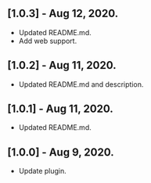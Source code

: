 ## [1.0.3] - Aug 12, 2020.

* Updated README.md.
* Add web support.

## [1.0.2] - Aug 11, 2020.

* Updated README.md and description.

## [1.0.1] - Aug 11, 2020.

* Updated README.md.

## [1.0.0] - Aug 9, 2020.

* Update plugin.